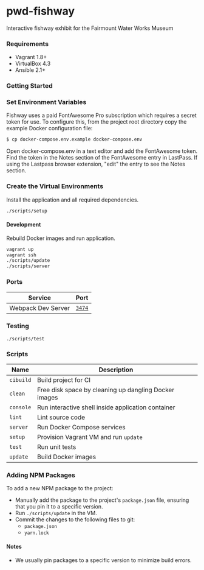 # pwd-fishway
Interactive fishway exhibit for the Fairmount Water Works Museum

### Requirements

* Vagrant 1.8+
* VirtualBox 4.3
* Ansible 2.1+

### Getting Started

### Set Environment Variables
Fishway uses a paid FontAwesome Pro subscription which requires a secret token for use. To configure this, from the project root directory copy the example Docker configuration file:

```sh
$ cp docker-compose.env.example docker-compose.env
```
Open docker-compose.env in a text editor and add the FontAwesome token. Find the token in the Notes section of the FontAwesome entry in LastPass. If using the Lastpass browser extension, "edit" the entry to see the Notes section.

### Create the Virtual Environments
Install the application and all required dependencies.

```sh
./scripts/setup
```

#### Development

Rebuild Docker images and run application.

```sh
vagrant up
vagrant ssh
./scripts/update
./scripts/server
```

### Ports

| Service            | Port                            |
| ------------------ | ------------------------------- |
| Webpack Dev Server | [`3474`](http://localhost:3474) |

### Testing

```
./scripts/test
```

### Scripts

| Name           | Description                                                   |
| -------------- | ------------------------------------------------------------- |
| `cibuild`      | Build project for CI                                          |
| `clean`        | Free disk space by cleaning up dangling Docker images         |
| `console`      | Run interactive shell inside application container            |
| `lint`         | Lint source code                                              |
| `server`       | Run Docker Compose services                                   |
| `setup`        | Provision Vagrant VM and run `update`                         |
| `test`         | Run unit tests                                                |
| `update`       | Build Docker images                                           |

### Adding NPM Packages

To add a new NPM package to the project:

- Manually add the package to the project's `package.json` file, ensuring that you 
pin it to a specific version.
- Run `./scripts/update` in the VM.
- Commit the changes to the following files to git:
    - `package.json`
    - `yarn.lock`

#### Notes

* We usually pin packages to a specific version to minimize build errors.
